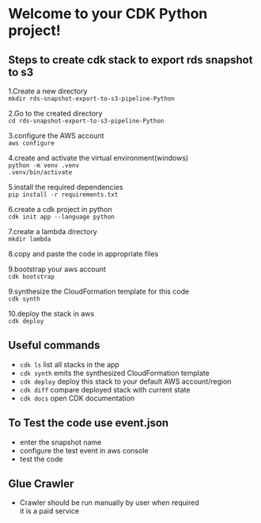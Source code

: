 
# Welcome to your CDK Python project!

## Steps to create cdk stack to export rds snapshot to s3

1.Create a new directory  
    ```
    mkdir rds-snapshot-export-to-s3-pipeline-Python
    ```
    
2.Go to the created directory  
    ```
    cd rds-snapshot-export-to-s3-pipeline-Python
    ```

3.configure the AWS account  
    ```
    aws configure
    ```

4.create and activate the virtual environment(windows)  
    ```
    python -m venv .venv
    ```  
    ```
    .venv/bin/activate
    ```

5.install the required dependencies  
    ```
    pip install -r requirements.txt
    ```

6.create a cdk project in python  
    ```
    cdk init app --language python
    ```

7.create a lambda directory  
    ```
    mkdir lambda
    ```

8.copy and paste the code in appropriate files  

9.bootstrap your aws account  
    ```
    cdk bootstrap
    ```

9.synthesize the CloudFormation template for this code  
    ```
    cdk synth
    ```

10.deploy the stack in aws  
    ```
    cdk deploy
    ```


## Useful commands

 * `cdk ls`          list all stacks in the app
 * `cdk synth`       emits the synthesized CloudFormation template
 * `cdk deploy`      deploy this stack to your default AWS account/region
 * `cdk diff`        compare deployed stack with current state
 * `cdk docs`        open CDK documentation


## To Test the code use event.json
 
 * enter the snapshot name
 * configure the test event in aws console
 * test the code


## Glue Crawler 

 * Crawler should be run manually by user when required  
 it is a paid service


